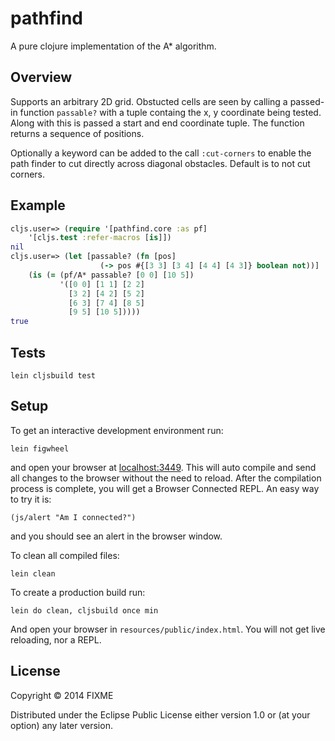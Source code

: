 # pathfind

A pure clojure implementation of the A* algorithm.

## Overview

Supports an arbitrary 2D grid. Obstucted cells are seen by calling a
passed-in function `passable?` with a tuple containg the x, y
coordinate being tested. Along with this is passed a start and end
coordinate tuple. The function returns a sequence of positions.

Optionally a keyword can be added to the call `:cut-corners` to enable
the path finder to cut directly across diagonal obstacles. Default is
to not cut corners.

## Example

```clojure
cljs.user=> (require '[pathfind.core :as pf]
	'[cljs.test :refer-macros [is]])
nil
cljs.user=> (let [passable? (fn [pos]
                    (-> pos #{[3 3] [3 4] [4 4] [4 3]} boolean not))]
    (is (= (pf/A* passable? [0 0] [10 5])
           '([0 0] [1 1] [2 2]
             [3 2] [4 2] [5 2]
             [6 3] [7 4] [8 5]
             [9 5] [10 5]))))
true
```

## Tests

```
lein cljsbuild test
```

## Setup

To get an interactive development environment run:

    lein figwheel

and open your browser at [localhost:3449](http://localhost:3449/).
This will auto compile and send all changes to the browser without the
need to reload. After the compilation process is complete, you will
get a Browser Connected REPL. An easy way to try it is:

    (js/alert "Am I connected?")

and you should see an alert in the browser window.

To clean all compiled files:

    lein clean

To create a production build run:

    lein do clean, cljsbuild once min

And open your browser in `resources/public/index.html`. You will not
get live reloading, nor a REPL.

## License

Copyright © 2014 FIXME

Distributed under the Eclipse Public License either version 1.0 or (at your option) any later version.

